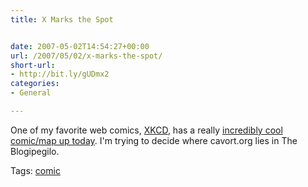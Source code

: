 ```yaml
---
title: X Marks the Spot


date: 2007-05-02T14:54:27+00:00
url: /2007/05/02/x-marks-the-spot/
short-url:
- http://bit.ly/gUDmx2
categories:
- General

---
```

<div class='microid-mailto+http:sha1:175bfb681a0c5a6468e78469d3663914d37d3722'>

One of my favorite web comics, <a href="http://xkcd.com">XKCD</a>, has a really <a href="http://xkcd.com/c256.html">incredibly cool comic/map up today</a>. I'm trying to decide where cavort.org lies in The Blogipegilo.

</div>

<div class="st-post-tags">
Tags: <a href="http://www.cavort.org/tag/comic/" title="comic" rel="tag">comic</a><br />
</div>